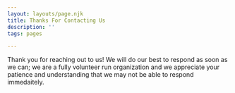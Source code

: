 ```yaml
---
layout: layouts/page.njk
title: Thanks For Contacting Us
description: ''
tags: pages

---
```

Thank you for reaching out to us! We will do our best to respond as soon as we can; we are a fully volunteer run organization and we appreciate your patience and understanding that we may not be able to respond immedaitely.